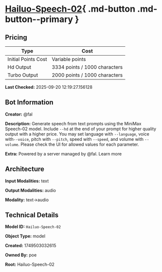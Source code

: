 # [Hailuo-Speech-02](https://poe.com/Hailuo-Speech-02){ .md-button .md-button--primary }

## Pricing

| Type | Cost |
|------|------|
| Initial Points Cost | Variable points |
| Hd Output | 3334 points / 1000 characters |
| Turbo Output | 2000 points / 1000 characters |

**Last Checked:** 2025-09-20 12:19:27.156128


## Bot Information

**Creator:** @fal

**Description:** Generate speech from text prompts using the MiniMax Speech-02 model. Include `--hd` at the end of your prompt for higher quality output with a higher price. You may set language with `--language`, voice with`--voice`, pitch with `--pitch`, speed with `--speed`, and volume with `--volume`. Please check the UI for allowed values for each parameter.

**Extra:** Powered by a server managed by @fal. Learn more


## Architecture

**Input Modalities:** text

**Output Modalities:** audio

**Modality:** text->audio


## Technical Details

**Model ID:** `Hailuo-Speech-02`

**Object Type:** model

**Created:** 1749503032615

**Owned By:** poe

**Root:** Hailuo-Speech-02
